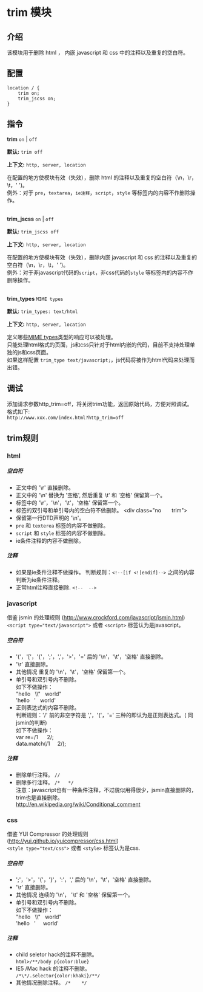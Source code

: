 # trim 模块

## 介绍

该模块用于删除 html ， 内嵌 javascript 和 css 中的注释以及重复的空白符。


## 配置

    location / {
        trim on;
        trim_jscss on;
    }

## 指令

**trim** `on` | `off`

**默认:** `trim off`

**上下文:** `http, server, location` 
     
在配置的地方使模块有效（失效），删除 html 的注释以及重复的空白符（\n，\r，\t，' ')。   
例外：对于 `pre`，`textarea`，`ie注释`，`script`，`style` 等标签内的内容不作删除操作。   
<br/>

**trim_jscss** `on` | `off`

**默认:** `trim_jscss off`

**上下文:** `http, server, location` 
     
在配置的地方使模块有效（失效），删除内嵌 javascript 和 css 的注释以及重复的空白符（\n，\r，\t，' ')。   
例外：对于非javascript代码的`script`，非css代码的`style` 等标签内的内容不作删除操作。   
<br/>

**trim_types** `MIME types`

**默认:** `trim_types: text/html`

**上下文:** `http, server, location`

定义哪些[MIME types](http://en.wikipedia.org/wiki/MIME_type)类型的响应可以被处理。  
只能处理html格式的页面，js和css只针对于html内嵌的代码，目前不支持处理单独的js和css页面。  
如果这样配置 `trim_type text/javascript;`，js代码将被作为html代码来处理而出错。
<br/>

## 调试

添加请求参数http_trim=off，将关闭trim功能，返回原始代码，方便对照调试。   
格式如下:  
`http://www.xxx.com/index.html?http_trim=off`

## trim规则

### html
#####  空白符

+ 正文中的 '\r' 直接删除。  
+ 正文中的 '\n' 替换为 '空格', 然后重复 \t' 和 '空格' 保留第一个。 
+ 标签中的 '\r'，'\n'，'\t'，'空格' 保留第一个。  
+ 标签的双引号和单引号内的空白符不做删除。 
\<div class="no &nbsp; &nbsp; &nbsp;  trim"\>
+ 保留第一行DTD声明的 '\n'。  
+ `pre` 和 `texterea` 标签的内容不做删除。  
+ `script` 和 `style` 标签的内容不做删除。  
+ ie条件注释的内容不做删除。 

##### 注释
+ 如果是ie条件注释不做操作。
   判断规则：`<!--[if <![endif]-->`  之间的内容判断为ie条件注释。
+ 正常html注释直接删除.  `<!--  -->`
    
### javascript  
借鉴 jsmin 的处理规则 (http://www.crockford.com/javascript/jsmin.html)  
`<script type="text/javascript">` 或者 `<script>` 标签认为是javascript。  
##### 空白符  
+ '('，'['，'{'，';'，','，'>'，'=' 后的 '\n'，'\t'，'空格' 直接删除。
+ '\r' 直接删除。 
+ 其他情况 重复的 '\n'，'\t'，'空格' 保留第一个。  
+ 单引号和双引号内不删除。  
     如下不做操作：  
     "hello   &nbsp;   \\\\"  &nbsp;   world"   
     'hello  &nbsp;       \'  &nbsp;   world'  
+ 正则表达式的内容不删除。  
     判断规则：'/' 前的非空字符是 ','，'('，'=' 三种的即认为是正则表达式。( 同jsmin的判断)   
     如下不做操作：   
     var re=/1 &nbsp; &nbsp; &nbsp;2/;     
     data.match(/1  &nbsp;  &nbsp; 2/);  

##### 注释  
+ 删除单行注释。  `//`  
+ 删除多行注释。  `/*   */`  
注意：javascript也有一种条件注释，不过貌似用得很少，jsmin直接删除的，trim也是直接删除。  
http://en.wikipedia.org/wiki/Conditional_comment  

### css  
借鉴 YUI Compressor 的处理规则 (http://yui.github.io/yuicompressor/css.html)   
`<style type="text/css">` 或者 `<style>` 标签认为是css.  
##### 空白符  
+ ';'，'>'，'{'，'}'，':'，',' 后的 '\n'，'\t'，'空格' 直接删除。  
+ '\r' 直接删除。 
+ 其他情况 连续的 '\n'， '\t' 和 '空格'  保留第一个。  
+ 单引号和双引号内不删除。  
     如下不做操作：  
     "hello   &nbsp;  \\\\\"  &nbsp;    world"  
      'hello  &nbsp;   \'   &nbsp;  &nbsp;   world' 

##### 注释   
+  child seletor hack的注释不删除。  
      `html>/**/body p{color:blue}`  
+  IE5 /Mac hack 的注释不删除。  
     `/*\*/.selector{color:khaki}/**/`  
+  其他情况删除注释。  `/*    */`  

